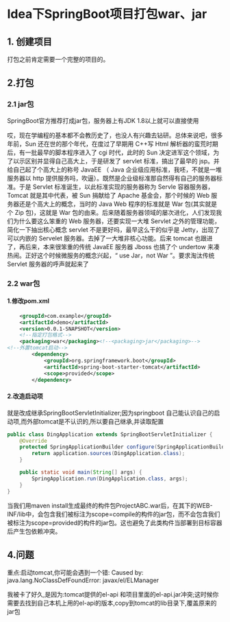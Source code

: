 # Idea下SpringBoot项目打包war、jar

## 1. 创建项目

打包之前肯定需要一个完整的项目的。

## 2.打包

### 2.1 jar包

SpringBoot官方推荐打成jar包，服务器上有JDK 1.8以上就可以直接使用

哎，现在学编程的基本都不会教历史了，也没人有兴趣去钻研。总体来说吧，很多年前，Sun 还在世的那个年代，在度过了早期用 C++写 Html 解析器的蛮荒时期后，有一批最早的脚本程序进入了 cgi 时代，此时的 Sun 决定进军这个领域，为了以示区别并显得自己高大上，于是研发了 servlet 标准，搞出了最早的 jsp。并给自己起了个高大上的称号 JavaEE （ Java 企业级应用标准，我呸，不就是一堆服务器以 http 提供服务吗，吹逼）。既然是企业级标准那自然得有自己的服务器标准。于是 Servlet 标准诞生，以此标准实现的服务器称为 Servle 容器服务器，Tomcat 就是其中代表，被 Sun 捐献给了 Apache 基金会，那个时候的 Web 服务器还是个高大上的概念，当时的 Java Web 程序的标准就是 War 包(其实就是个 Zip 包)，这就是 War 包的由来。后来随着服务器领域的屡次进化，人们发现我们为什么要这么笨重的 Web 服务器，还要实现一大堆 Servlet 之外的管理功能，简化一下抽出核心概念 servlet 不是更好吗，最早这么干的似乎是 Jetty，出现了可以内嵌的 Servelet 服务器。去掉了一大堆非核心功能。后来 tomcat 也跟进了，再后来，本来很笨重的传统 JavaEE 服务器 Jboss 也搞了个 undertow 来凑热闹。正好这个时候微服务的概念兴起，“ use Jar，not War ”。要求淘汰传统 Servlet 服务器的呼声就起来了 

### 2.2 war包

#### 1.修改pom.xml

```xml
 	<groupId>com.example</groupId>
    <artifactId>demo</artifactId>
    <version>0.0.1-SNAPSHOT</version>
	<!--指定打包格式-->
    <packaging>war</packaging><!--<packaging>jar</packaging>-->
<!--外置tomcat启动-->
        <dependency>
            <groupId>org.springframework.boot</groupId>
            <artifactId>spring-boot-starter-tomcat</artifactId>
            <scope>provided</scope>
        </dependency>

```

#### 2.改造启动项

就是改成继承SpringBootServletInitializer;因为springboot 自己能认识自己的启动项,而外部tomcat是不认识的,所以要自己继承,并读取配置

```java
public class DingApplication extends SpringBootServletInitializer {
    @Override
    protected SpringApplicationBuilder configure(SpringApplicationBuilder application) {
        return application.sources(DingApplication.class);
    }

    public static void main(String[] args) {
        SpringApplication.run(DingApplication.class, args);
    }
}

```

当我们用maven install生成最终的构件包ProjectABC.war后，在其下的WEB-INF/lib中，会包含我们被标注为scope=compile的构件的jar包，而不会包含我们被标注为scope=provided的构件的jar包。这也避免了此类构件当部署到目标容器后产生包依赖冲突。 



## 4.问题

重点:启动tomcat,你可能会遇到一个错: 
Caused by: java.lang.NoClassDefFoundError: javax/el/ELManager 

我被卡了好久,是因为:tomcat提供的el-api 和项目里面的el-api.jar冲突;这时候你需要去找到自己本机上用的el-api的版本,copy到tomcat的lib目录下,覆盖原来的jar包

